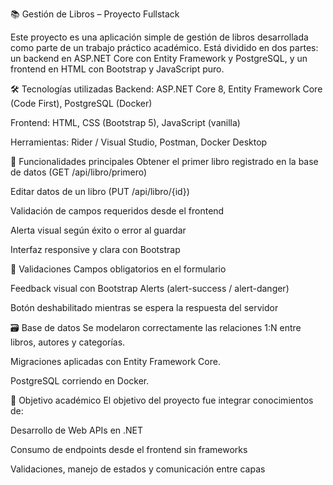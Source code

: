 📚 Gestión de Libros – Proyecto Fullstack

Este proyecto es una aplicación simple de gestión de libros desarrollada como parte de un trabajo práctico académico. Está dividido en dos partes: un backend en ASP.NET Core con Entity Framework y PostgreSQL, y un frontend en HTML con Bootstrap y JavaScript puro.

🛠 Tecnologías utilizadas
Backend: ASP.NET Core 8, Entity Framework Core (Code First), PostgreSQL (Docker)

Frontend: HTML, CSS (Bootstrap 5), JavaScript (vanilla)

Herramientas: Rider / Visual Studio, Postman, Docker Desktop

🔄 Funcionalidades principales
Obtener el primer libro registrado en la base de datos (GET /api/libro/primero)

Editar datos de un libro (PUT /api/libro/{id})

Validación de campos requeridos desde el frontend

Alerta visual según éxito o error al guardar

Interfaz responsive y clara con Bootstrap

🧪 Validaciones
Campos obligatorios en el formulario

Feedback visual con Bootstrap Alerts (alert-success / alert-danger)

Botón deshabilitado mientras se espera la respuesta del servidor

🗃 Base de datos
Se modelaron correctamente las relaciones 1:N entre libros, autores y categorías.

Migraciones aplicadas con Entity Framework Core.

PostgreSQL corriendo en Docker.

🎯 Objetivo académico
El objetivo del proyecto fue integrar conocimientos de:

Desarrollo de Web APIs en .NET

Consumo de endpoints desde el frontend sin frameworks

Validaciones, manejo de estados y comunicación entre capas
